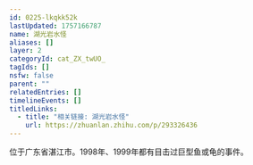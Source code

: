 ```yaml
---
id: 0225-lkqkk52k
lastUpdated: 1757166787
name: 湖光岩水怪
aliases: []
layer: 2
categoryId: cat_ZX_twUO_
tagIds: []
nsfw: false
parent: ""
relatedEntries: []
timelineEvents: []
titledLinks:
  - title: "相关链接: 湖光岩水怪"
    url: https://zhuanlan.zhihu.com/p/293326436
---
```


位于广东省湛江市。1998年、1999年都有目击过巨型鱼或龟的事件。